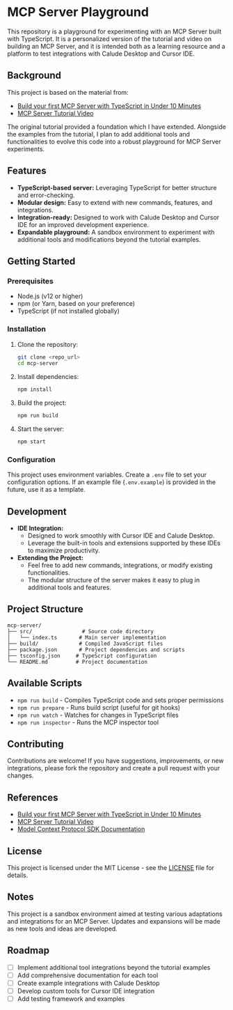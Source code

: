 # MCP Server Playground

This repository is a playground for experimenting with an MCP Server built with TypeScript. It is a personalized version of the tutorial and video on building an MCP Server, and it is intended both as a learning resource and a platform to test integrations with Calude Desktop and Cursor IDE.

## Background

This project is based on the material from:
- [Build your first MCP Server with TypeScript in Under 10 Minutes](https://hackteam.io/blog/build-your-first-mcp-server-with-typescript-in-under-10-minutes/)
- [MCP Server Tutorial Video](https://www.youtube.com/watch?v=8m-O_KiHRjk)

The original tutorial provided a foundation which I have extended. Alongside the examples from the tutorial, I plan to add additional tools and functionalities to evolve this code into a robust playground for MCP Server experiments.

## Features

- **TypeScript-based server:** Leveraging TypeScript for better structure and error-checking.
- **Modular design:** Easy to extend with new commands, features, and integrations.
- **Integration-ready:** Designed to work with Calude Desktop and Cursor IDE for an improved development experience.
- **Expandable playground:** A sandbox environment to experiment with additional tools and modifications beyond the tutorial examples.

## Getting Started

### Prerequisites

- Node.js (v12 or higher)
- npm (or Yarn, based on your preference)
- TypeScript (if not installed globally)

### Installation

1. Clone the repository:
   ```bash
   git clone <repo_url>
   cd mcp-server
   ```
2. Install dependencies:
   ```bash
   npm install
   ```
3. Build the project:
   ```bash
   npm run build
   ```
4. Start the server:
   ```bash
   npm start
   ```

### Configuration

This project uses environment variables. Create a `.env` file to set your configuration options. If an example file (`.env.example`) is provided in the future, use it as a template.

## Development

- **IDE Integration:**
   - Designed to work smoothly with Cursor IDE and Calude Desktop.
   - Leverage the built-in tools and extensions supported by these IDEs to maximize productivity.
- **Extending the Project:**
   - Feel free to add new commands, integrations, or modify existing functionalities.
   - The modular structure of the server makes it easy to plug in additional tools and features.

## Project Structure

```
mcp-server/
├── src/                # Source code directory
│   └── index.ts       # Main server implementation
├── build/             # Compiled JavaScript files
├── package.json       # Project dependencies and scripts
├── tsconfig.json     # TypeScript configuration
└── README.md         # Project documentation
```

## Available Scripts

- `npm run build` - Compiles TypeScript code and sets proper permissions
- `npm run prepare` - Runs build script (useful for git hooks)
- `npm run watch` - Watches for changes in TypeScript files
- `npm run inspector` - Runs the MCP inspector tool

## Contributing

Contributions are welcome! If you have suggestions, improvements, or new integrations, please fork the repository and create a pull request with your changes.

## References

- [Build your first MCP Server with TypeScript in Under 10 Minutes](https://hackteam.io/blog/build-your-first-mcp-server-with-typescript-in-under-10-minutes/)
- [MCP Server Tutorial Video](https://www.youtube.com/watch?v=8m-O_KiHRjk)
- [Model Context Protocol SDK Documentation](https://www.npmjs.com/package/@modelcontextprotocol/sdk)

## License

This project is licensed under the MIT License - see the [LICENSE](LICENSE) file for details.

## Notes

This project is a sandbox environment aimed at testing various adaptations and integrations for an MCP Server. Updates and expansions will be made as new tools and ideas are developed.

## Roadmap

- [ ] Implement additional tool integrations beyond the tutorial examples
- [ ] Add comprehensive documentation for each tool
- [ ] Create example integrations with Calude Desktop
- [ ] Develop custom tools for Cursor IDE integration
- [ ] Add testing framework and examples
